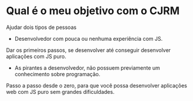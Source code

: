 # Qual é o meu objetivo com o CJRM

Ajudar dois tipos de pessoas

- Desenvolvedor com pouca ou nenhuma experiência com JS.

Dar os primeiros passos, se desenvolver até conseguir desenvolver aplicações com JS puro.

- As pirantes a desenvolvedor, não possuem previamente um conhecimento sobre programação.

Passo a passo desde o zero, para que você possa desenvolver aplicações web com JS puro sem grandes
dificuldades.